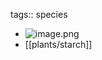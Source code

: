tags:: species

- ![image.png](https://peach-geographical-bat-397.mypinata.cloud/ipfs/QmUFHtAB224Yn7EGHfcZkPKJfRwPcHm8rxEgS5y6TLuTuA)
- [[plants/starch]]